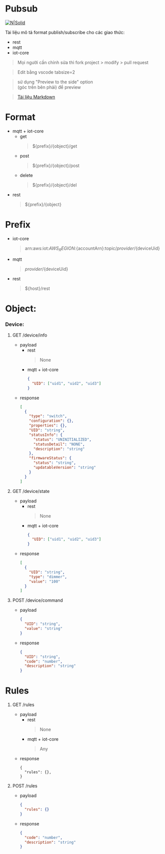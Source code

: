 # Pubsub

[![N|Solid](https://cldup.com/dTxpPi9lDf.thumb.png)](https://nodesource.com/products/nsolid)

Tài liệu mô tả format publish/subscribe cho các giao thức:

  * rest
  * mqtt
  * iot-core
  > Mọi người cần chỉnh sửa thì fork project > modify > pull request

  > Edit bằng vscode tabsize=2

  > sử dụng "Preview to the side" option\
  (góc trên bên phải) để preview

  > [Tài liệu Markdown](https://guides.github.com/features/mastering-markdown)

# Format
  * mqtt + iot-core
      * get
        > ${prefix}/{object}/get
      * post
        > ${prefix}/{object}/post
      * delete
        > ${prefix}/{object}/del
  * rest
      > ${prefix}/{object}
  
# Prefix

  * iot-core
    > arn:aws:iot:${AWS_REGION}:${accountArn}:topic/${provider}/${deviceUid}
  * mqtt
    > ${provider}/${deviceUid}
  * rest
    > ${host}/rest

# Object:

  ### Device:
  1. GET /device/info
      * payload
        * rest
          > None
        * mqtt + iot-core
          ```JSON
          {
            "UID": ["uid1", "uid2", "uid3"]
          }
          ```
      * response
          ```JSON
          [
            {
              "type": "switch",
              "configuration": {},
              "properties": {},
              "UID": "string",
              "statusInfo": {
                "status": "UNINITIALIZED",
                "statusDetail": "NONE",
                "description": "string"
              },
              "firmwareStatus": {
                "status": "string",
                "updatableVersion": "string"
              }
            }
          ]
          ```
  2. GET /device/state

      * payload
        * rest
          > None
        * mqtt + iot-core
          ```JSON
          {
            "UID": ["uid1", "uid2", "uid3"]
          }
          ```
      * response
        ```JSON
        [
          {
            "UID": "string",
            "type": "dimmer",
            "value": "100"
          }
        ]
        ```

  3. POST /device/command
      * payload
        ```JSON
        {
          "UID": "string",
          "value": "string"
        }
        ```
      * response
        ```JSON
        {
          "UID": "string",
          "code": "number",
          "description": "string"
        }
        ```
  # Rules
  1. GET /rules
      * payload
        * rest
          > None
        * mqtt + iot-core
          > Any
      * response
        ```JSONA
        {
          "rules": {},
        }
        ```

  2. POST /rules
      * payload
        ```JSON
        {
          "rules": {}
        }
        ```
      * response
        ```JSON
        {
          "code": "number",
          "description": "string"
        }
        ```
